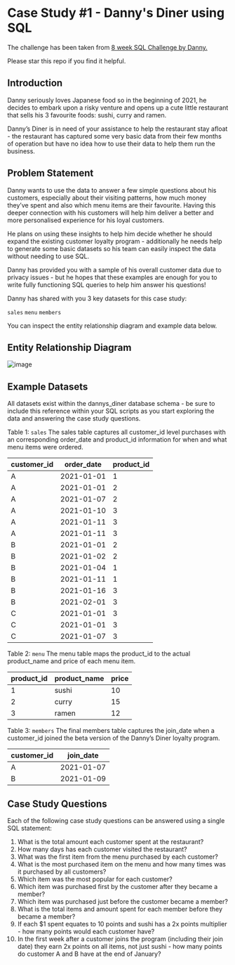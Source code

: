 # Case Study #1 - Danny's Diner using SQL

The challenge has been taken from [8 week SQL Challenge by Danny.](https://8weeksqlchallenge.com/case-study-1/)

Please star this repo if you find it helpful.

## Introduction

Danny seriously loves Japanese food so in the beginning of 2021, he decides to embark upon a risky venture and opens up a cute little restaurant that sells his 3 favourite foods: sushi, curry and ramen.

Danny’s Diner is in need of your assistance to help the restaurant stay afloat - the restaurant has captured some very basic data from their few months of operation but have no idea how to use their data to help them run the business.

## Problem Statement

Danny wants to use the data to answer a few simple questions about his customers, especially about their visiting patterns, how much money they’ve spent and also which menu items are their favourite. Having this deeper connection with his customers will help him deliver a better and more personalised experience for his loyal customers.

He plans on using these insights to help him decide whether he should expand the existing customer loyalty program - additionally he needs help to generate some basic datasets so his team can easily inspect the data without needing to use SQL.

Danny has provided you with a sample of his overall customer data due to privacy issues - but he hopes that these examples are enough for you to write fully functioning SQL queries to help him answer his questions!

Danny has shared with you 3 key datasets for this case study:

```sales```
```menu```
```members```

You can inspect the entity relationship diagram and example data below.

## Entity Relationship Diagram

![image](https://github.com/user-attachments/assets/8dcec43e-d571-4a8a-a707-8ffb9e96cffc)

## Example Datasets
All datasets exist within the dannys_diner database schema - be sure to include this reference within your SQL scripts as you start exploring the data and answering the case study questions.

Table 1: ```sales```
The sales table captures all customer_id level purchases with an corresponding order_date and product_id information for when and what menu items were ordered.

| customer_id | order_date | product_id |
| ----------- | ---------- | ---------- |
|A | 2021-01-01 | 1 |
|A | 2021-01-01 | 2 |
|A | 2021-01-07 | 2 |
|A | 2021-01-10	| 3 |
|A | 2021-01-11	| 3 |
|A | 2021-01-11	| 3 |
|B | 2021-01-01	| 2 |
|B | 2021-01-02	| 2 |
|B | 2021-01-04	| 1 |
|B | 2021-01-11	| 1 |
|B | 2021-01-16	| 3 |
|B | 2021-02-01	| 3 |
|C | 2021-01-01	| 3 |
|C | 2021-01-01	| 3 |
|C | 2021-01-07	| 3 |

Table 2: ```menu```
The menu table maps the product_id to the actual product_name and price of each menu item.

| product_id | product_name | price |
| ---------- | ------------ | ----- |
| 1 | sushi | 10 |
| 2 | curry | 15 |
| 3 | ramen | 12 |

Table 3: ```members```
The final members table captures the join_date when a customer_id joined the beta version of the Danny’s Diner loyalty program.

| customer_id | join_date |
| ----------- | --------- |
| A | 2021-01-07 |
| B | 2021-01-09 |

## Case Study Questions

Each of the following case study questions can be answered using a single SQL statement:
1.	What is the total amount each customer spent at the restaurant?
2.	How many days has each customer visited the restaurant?
3.	What was the first item from the menu purchased by each customer?
4.	What is the most purchased item on the menu and how many times was it purchased by all customers?
5.	Which item was the most popular for each customer?
6.	Which item was purchased first by the customer after they became a member?
7.	Which item was purchased just before the customer became a member?
8.	What is the total items and amount spent for each member before they became a member?
9.	If each $1 spent equates to 10 points and sushi has a 2x points multiplier - how many points would each customer have?
10.	In the first week after a customer joins the program (including their join date) they earn 2x points on all items, not just sushi - how many points do customer A and B have at the end of January?

